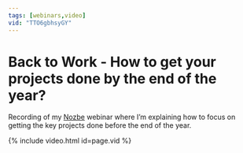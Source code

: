 ```yaml
---
tags: [webinars,video]
vid: "TTO6gbhsyGY"
---
```


# Back to Work - How to get your projects done by the end of the year?

Recording of my [Nozbe][n] webinar where I’m explaining how to focus on getting the key projects done before the end of the year.

{% include video.html id=page.vid %}

<!--More-->


[n]: https://nozbe.com/?a=mike